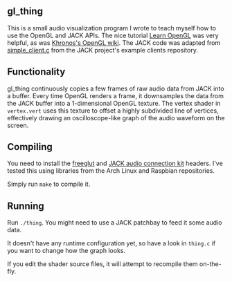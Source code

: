 ## gl_thing
This is a small audio visualization program I wrote to teach myself how to use the OpenGL and JACK APIs. The nice tutorial [Learn OpenGL](https://learnopengl.com/) was very helpful, as was [Khronos's OpenGL wiki](https://www.khronos.org/opengl/wiki/). The JACK code was adapted from [simple_client.c](https://github.com/jackaudio/example-clients/blob/master/simple_client.c) from the JACK project's example clients repository.

## Functionality
gl_thing continuously copies a few frames of raw audio data from JACK into a buffer. Every time OpenGL renders a frame, it downsamples the data from the JACK buffer into a 1-dimensional OpenGL texture. The vertex shader in `vertex.vert` uses this texture to offset a highly subdivided line of vertices, effectively drawing an oscilloscope-like graph of the audio waveform on the screen.

## Compiling
You need to install the [freeglut](http://freeglut.sourceforge.net/) and [JACK audio connection kit](https://jackaudio.org/) headers. I've tested this using libraries from the Arch Linux and Raspbian repositories.

Simply run `make` to compile it.

## Running
Run `./thing`. You might need to use a JACK patchbay to feed it some audio data.

It doesn't have any runtime configuration yet, so have a look in `thing.c` if you want to change how the graph looks.

If you edit the shader source files, it will attempt to recompile them on-the-fly.
